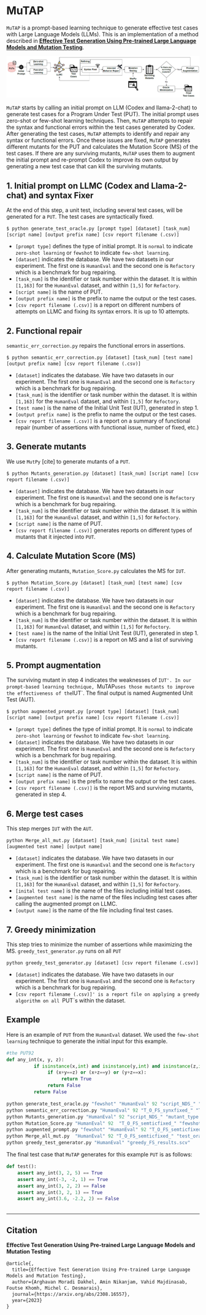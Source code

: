 # MuTAP

`MuTAP` is a prompt-based learning technique to generate effective test cases with Large Language Models (LLMs). This is an implementation of a method described in <a href="https://arxiv.org/abs/2308.16557"><strong>Effective Test Generation Using Pre-trained Large Language Models and Mutation Testing</strong></a>. <br />

![](https://github.com/ExpertiseModel/MuTAP/blob/master/MuTAP_diagram.png)

`MuTAP` starts by calling an initial prompt on LLM (Codex and llama-2-chat) to generate test cases for a Program Under Test (PUT). The initial prompt uses zero-shot or few-shot learning techniques. Then, `MuTAP` attempts to repair the syntax and functional errors within the test cases generated by Codex. After generating the test cases, `MuTAP` attempts to identify and repair any syntax or functional errors. Once these issues are fixed, `MuTAP` generates different mutants for the PUT and calculates the Mutation Score (MS) of the test cases. If there are any surviving mutants, `MuTAP` uses them to augment the initial prompt and re-prompt Codex to improve its own output by generating a new test case that can kill the surviving mutants.<br />


## 1. Initial prompt on LLMC (Codex and Llama-2-chat) and syntax Fixer
At the end of this step, a unit test, including several test cases, will be generated for a `PUT`. The test cases are syntactically fixed.
```
$ python generate_test_oracle.py [prompt type] [dataset] [task_num] [script name] [output prefix name] [csv report filename (.csv)]
```
- `[prompt type]` defines the type of initial prompt. It is `normal` to indicate `zero-shot learning` or `fewshot` to indicate `few-shot learning`.
- `[dataset]` indicates the database. We have two datasets in our experiment. The first one is `HumanEval` and the second one is `Refactory` which is a benchmark for bug repairing.
- `[task_num]` is the identifier or task number within the dataset. It is within `[1,163]` for the `HumanEval` dataset, and within `[1,5]` for `Refactory`.
- `[script name]` is the name of PUT.
- `[output prefix name]` is the prefix to name the output or the test cases.
- `[csv report filename (.csv)]` is a report on different numbers of attempts on LLMC and fixing its syntax errors. It is up to 10 attempts. 

## 2. Functional repair
`semantic_err_correction.py` repairs the functional errors in assertions.
```
$ python semantic_err_correction.py [dataset] [task_num] [test name] [output prefix name] [csv report filename (.csv)]
```
- `[dataset]` indicates the database. We have two datasets in our experiment. The first one is `HumanEval` and the second one is `Refactory` which is a benchmark for bug repairing.
- `[task_num]` is the identifier or task number within the dataset. It is within `[1,163]` for the `HumanEval` dataset, and within `[1,5]` for `Refoctory`.
- `[test name]` is the name of the Initial Unit Test (IUT), generated in step 1.
- `[output prefix name]` is the prefix to name the output or the test cases.
- `[csv report filename (.csv)]` is a report on a summary of functional repair (number of assertions with functional issue, number of fixed, etc.) 

## 3. Generate mutants
We use `MutPy` [cite] to generate mutants of a `PUT`.
```
$ python Mutants_generation.py [dataset] [task_num] [script name] [csv report filename (.csv)]
```
- `[dataset]` indicates the database. We have two datasets in our experiment. The first one is `HumanEval` and the second one is `Refactory` which is a benchmark for bug repairing.
- `[task_num]` is the identifier or task number within the dataset. It is within `[1,163]` for the `HumanEval` dataset, and within `[1,5]` for `Refoctory`.
- `[script name]` is the name of PUT.
- `[csv report filename (.csv)]` generates reports on different types of mutants that it injected into `PUT`.

## 4. Calculate Mutation Score (MS)
After generating mutants, `Mutation_Score.py` calculates the MS for `IUT`.
```
$ python Mutation_Score.py [dataset] [task_num] [test name] [csv report filename (.csv)]
```
- `[dataset]` indicates the database. We have two datasets in our experiment. The first one is `HumanEval` and the second one is `Refactory` which is a benchmark for bug repairing.
- `[task_num]` is the identifier or task number within the dataset. It is within `[1,163]` for `HumanEval` dataset, and within `[1,5]` for `Refoctory`.
- `[test name]` is the name of the Initial Unit Test (IUT), generated in step 1.
- `[csv report filename (.csv)]` is a report on MS and a list of surviving mutants.

## 5. Prompt augmentation
The surviving mutant in step 4 indicates the weaknesses of `IUT'. In our prompt-based learning technique, `MuTAP` uses those mutants to improve the effectiveness of the `IUT`. The final output is named Augmented Unit Test (AUT).
```
$ python augmented_prompt.py [prompt type] [dataset] [task_num] [script name] [output prefix name] [csv report filename (.csv)]
```
- `[prompt type]` defines the type of initial prompt. It is `normal` to indicate `zero-shot learning` or `fewshot` to indicate `few-shot learning`.
- `[dataset]` indicates the database. We have two datasets in our experiment. The first one is `HumanEval` and the second one is `Refactory` which is a benchmark for bug repairing.
- `[task_num]` is the identifier or task number within the dataset. It is within `[1,163]` for the `HumanEval` dataset, and within `[1,5]` for `Refoctory`.
- `[script name]` is the name of PUT.
- `[output prefix name]` is the prefix to name the output or the test cases.
- `[csv report filename (.csv)]` is the report MS and surviving mutants, generated in step 4.

## 6. Merge test cases
This step merges `IUT` with the `AUT`.
```
python Merge_all_mut.py [dataset] [task_num] [inital test name] [augmented test name] [output name]
```
- `[dataset]` indicates the database. We have two datasets in our experiment. The first one is `HumanEval` and the second one is `Refactory` which is a benchmark for bug repairing.
- `[task_num]` is the identifier or task number within the dataset. It is within `[1,163]` for the `HumanEval` dataset, and within `[1,5]` for `Refoctory`.
- `[inital test name]` is the name of the files including initial test cases.
- `[augmented test name]` is the name of the files including test cases after calling the augmented prompt on LLMC.
- `[output name]` is the name of the file including final test cases.

## 7. Greedy minimization
This step tries to minimize the number of assertions while maximizing the MS. `greedy_test_generator.py` runs on all `PUT`
```
python greedy_test_generator.py [dataset] [csv report filename (.csv)]
```
- `[dataset]` indicates the database. We have two datasets in our experiment. The first one is `HumanEval` and the second one is `Refactory` which is a benchmark for bug repairing.
- `[csv report filename (.csv)]' is a report file on applying a greedy algorithm on all `PUT`s within the dataset.
## Example
Here is an example of `PUT` from the `HumanEval` dataset. We used the `few-shot learning` technique to generate the initial input for this example.

```python
#the PUT92
def any_int(x, y, z): 
          if isinstance(x,int) and isinstance(y,int) and isinstance(z,int):    
               if (x+y==z) or (x+z==y) or (y+z==x):           
                    return True       
               return False   
          return False
```
```python
python generate_test_oracle.py "fewshot" "HumanEval" 92 "script_NDS_" "T_O_FS_synxfixed_" "fewshot_synx_fix.csv"
python semantic_err_correction.py "HumanEval" 92 "T_O_FS_synxfixed_" "T_O_FS_semticfixed_" "fewshot_semantic_fix.csv"
python Mutants_generation.py "HumanEval" 92 "script_NDS_" "mutant_type.csv"
python Mutation_Score.py "HumanEval" 92  "T_O_FS_semticfixed_" "fewshot_mutant_score.csv"
python augmented_prompt.py "fewshot" "HumanEval" 92 "T_O_FS_semticfixed_" "test_oracle_FS_Mut_" "fewshot_mutant_score.csv"
python Merge_all_mut.py  "HumanEval" 92 "T_O_FS_semticfixed_" "test_oracle_FS_Mut_" "T_O_FS_Mut_all_"
python greedy_test_generator.py "HumanEval" "greedy_FS_results.scv"
```

The final test case that `MuTAP` generates for this example `PUT` is as follows:
```python
def test():
    assert any_int(3, 2, 5) == True
    assert any_int(-3, -2, 1) == True
    assert any_int(3, 2, 2) == False
    assert any_int(3, 2, 1) == True
    assert any_int(3.6, -2.2, 2) == False
    
  ```
-------------------------------------------------------------------------------------------------------------------------------------------------
## Citation
<strong>Effective Test Generation Using Pre-trained Large Language Models and Mutation Testing</strong>
```
@article{,
  title={Effective Test Generation Using Pre-trained Large Language Models and Mutation Testing},
  author={Arghavan Moradi Dakhel, Amin Nikanjam, Vahid Majdinasab, Foutse Khomh, Michel C. Desmarais},
  journal={https://arxiv.org/abs/2308.16557},
  year={2023}
}
```

    
